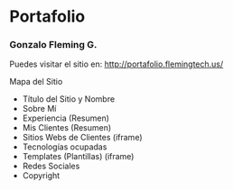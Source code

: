 ﻿# Portafolio
<h3> Gonzalo Fleming G. </h3>

Puedes visitar el sitio en: http://portafolio.flemingtech.us/

Mapa del Sitio
* Título del Sitio y Nombre
* Sobre Mí
* Experiencia (Resumen)
* Mis Clientes (Resumen)
* Sitios Webs de Clientes (iframe)
* Tecnologías ocupadas
* Templates (Plantillas) (iframe)
* Redes Sociales
* Copyright
